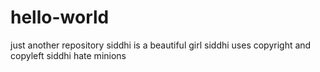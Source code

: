 # hello-world
just another repository
siddhi is a beautiful girl
siddhi uses copyright and copyleft
siddhi hate minions
